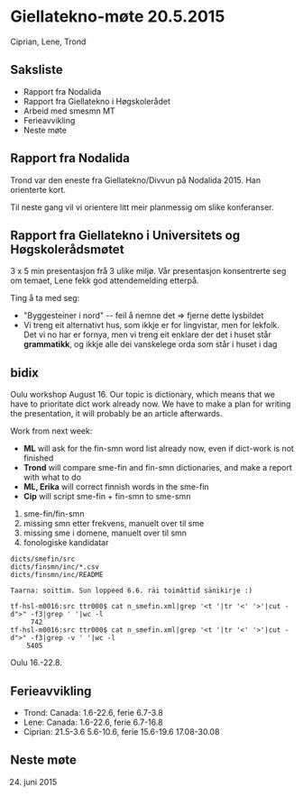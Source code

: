 # Giellatekno-møte 20.5.2015

Ciprian, Lene, Trond

## Saksliste
* Rapport fra Nodalida
* Rapport fra Giellatekno i Høgskolerådet
* Arbeid med smesmn MT
* Ferieavvikling
* Neste møte

## Rapport fra Nodalida
Trond var den eneste fra Giellatekno/Divvun på Nodalida 2015. Han orienterte kort.

Til neste gang vil vi orientere litt meir planmessig om slike konferanser.

## Rapport fra Giellatekno i Universitets og Høgskolerådsmøtet

3 x 5 min presentasjon frå 3 ulike miljø. Vår presentasjon
konsentrerte seg om temaet, Lene fekk god attendemelding etterpå.

Ting å ta med seg:
* "Byggesteiner i nord" -- feil å nemne det => fjerne dette lysbildet
* Vi treng eit alternativt hus, som ikkje er for lingvistar, men
  for lekfolk. Det vi no har er fornya, men
  vi treng eit enklare der det i huset står **grammatikk**,
  og ikkje alle dei vanskelege orda som står i huset i dag

## bidix
Oulu workshop August 16.
Our topic is dictionary, which means that we have to prioritate dict work already now. We have to make a plan for writing the presentation, it will probably be an article afterwards.

Work from next week:
* **ML** will ask for the fin-smn word list already now, even if dict-work is not finished
* **Trond** will compare sme-fin and fin-smn dictionaries, and make a report with what to do
* **ML, Erika** will correct finnish words in the sme-fin
* **Cip** will script sme-fin + fin-smn to sme-smn

1. sme-fin/fin-smn
1. missing smn etter frekvens, manuelt over til sme
1. missing sme i domene, manuelt over til smn
1. fonologiske kandidatar

```
dicts/smefin/src
dicts/finsmn/inc/*.csv
dicts/finsmn/inc/README

Taarna: soittim. Sun loppeed 6.6. räi toimâttiđ sänikirje :)

tf-hsl-m0016:src ttr000$ cat n_smefin.xml|grep '<t '|tr '<' '>'|cut -d">" -f3|grep ' '|wc -l
     742
tf-hsl-m0016:src ttr000$ cat n_smefin.xml|grep '<t '|tr '<' '>'|cut -d">" -f3|grep -v ' '|wc -l
    5405
```

Oulu 16.-22.8.


## Ferieavvikling
* Trond: Canada: 1.6-22.6, ferie 6.7-3.8
* Lene: Canada: 1.6-22.6, ferie 6.7-16.8
* Ciprian: 21.5-3.6 5.6-10.6, ferie 15.6-19.6 17.08-30.08

## Neste møte
24. juni 2015
